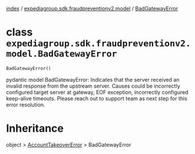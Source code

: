 [index](index.md) /
[expediagroup.sdk.fraudpreventionv2.model](expediagroup.sdk.fraudpreventionv2.model.md)
/ [BadGatewayError](BadGatewayError.md)

# class `expediagroup.sdk.fraudpreventionv2.model.BadGatewayError`

```python
BadGatewayError()
```

pydantic model BadGatewayError: Indicates that the server received an
invalid response from the upstream server. Causes could be incorrectly
configured target server at gateway, EOF exception, incorrectly
configured keep-alive timeouts. Please reach out to support team as next
step for this error resolution.

# Inheritance

object > [AccountTakeoverError](AccountTakeoverError.md) >
BadGatewayError
